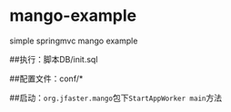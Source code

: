 # mango-example
simple springmvc mango example

##执行：脚本DB/init.sql

##配置文件：conf/*

##启动：```org.jfaster.mango```包下```StartAppWorker main```方法
